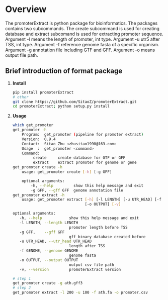 # Overview

The promoterExtract is python package for bioinformatics. 
The packages contains two subcommands.
The create subcommand is used for creating database and
extract subcomand is used for extracting promoter sequence.
Argument -l means the length of promoter, int type.
Argument -u utr5 after TSS, int type.
Argument -f reference genome fasta of a specific organism.
Argument -g annotation file including GTF and GFF.
Argument -o means output file path.

## Brief introduction of format package

1. **Install** <br>
    ```bash
    pip install promoterExtract
    # other
    git clone https://github.com/SitaoZ/promoterExtract.git
    cd promoterExtract; python setup.py install
    ```

2. **Usage** <br>
    ```bash
    which get_promoter
    get_promoter -h 
        Program:  get_promoter (pipeline for promoter extract)
        Version:  0.9.4
        Contact:  Sitao Zhu <zhusitao1990@163.com>
        Usage  :  get_promoter <command>
        Command: 
             create     create database for GTF or GFF
             extract    extract promoter for genome or gene
    get_promoter create -h 
        usage: get_promoter create [-h] [-g GFF]

        optional arguments:
            -h, --help         show this help message and exit
            -g GFF, --gff GFF  genome annotation file
    get_promoter extract -h 
        usage: get_promoter extract [-h] [-l LENGTH] [-u UTR_HEAD] [-f GENOME]
                                    [-o OUTPUT] [-v]

    optional arguments:
       -h, --help            show this help message and exit
       -l LENGTH, --length LENGTH
                             promoter length before TSS
       -g GFF,    --gff GFF
                             gff binary database created before
       -u UTR_HEAD, --utr_head UTR_HEAD
                             length after TSS
       -f GENOME, --genome GENOME
                             genome fasta
       -o OUTPUT, --output OUTPUT
                             output csv file path
       -v, --version         promoterExtract version
    ```

    ```bash
    # step 1 
    get_promoter create -g ath.gff3 
    # step 2
    get_promoter extract -l 200 -u 100 -f ath.fa -o promoter.csv
    ```
    
